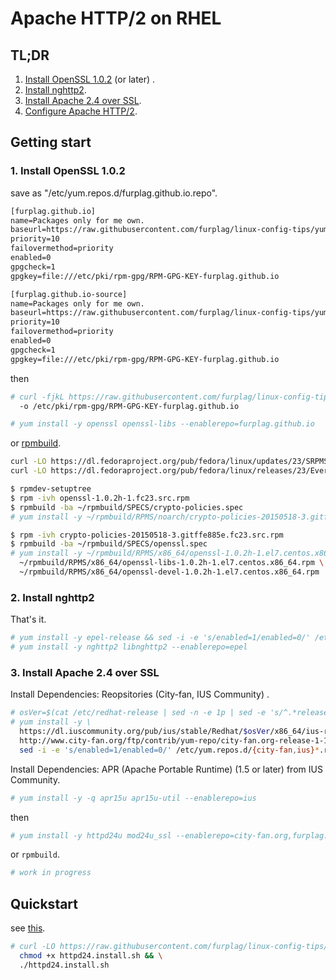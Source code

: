 # Apache HTTP/2 on RHEL



## TL;DR
1. [Install OpenSSL 1.0.2](#1-install-openssl-102) (or later) .
2. [Install nghttp2](#2-install-nghttp2).
3. [Install Apache 2.4 over SSL](#3-install-apache-24-over-ssl).
4. [Configure Apache HTTP/2](#4-configure-apache-http2).

## Getting start

### 1. Install OpenSSL 1.0.2
save as "/etc/yum.repos.d/furplag.github.io.repo".
```txt
[furplag.github.io]
name=Packages only for me own.
baseurl=https://raw.githubusercontent.com/furplag/linux-config-tips/yum-repo/rhel/$releasever/x86_64
priority=10
failovermethod=priority
enabled=0
gpgcheck=1
gpgkey=file:///etc/pki/rpm-gpg/RPM-GPG-KEY-furplag.github.io

[furplag.github.io-source]
name=Packages only for me own.
baseurl=https://raw.githubusercontent.com/furplag/linux-config-tips/yum-repo/rhel/$releasever/source
priority=10
failovermethod=priority
enabled=0
gpgcheck=1
gpgkey=file:///etc/pki/rpm-gpg/RPM-GPG-KEY-furplag.github.io
```
then
```bash
# curl -fjkL https://raw.githubusercontent.com/furplag/linux-config-tips/yum-repo/RPM-GPG-KEY-furplag.github.io \
  -o /etc/pki/rpm-gpg/RPM-GPG-KEY-furplag.github.io

# yum install -y openssl openssl-libs --enablerepo=furplag.github.io
```

or [rpmbuild](../../rpmbuild.md).
```bash
curl -LO https://dl.fedoraproject.org/pub/fedora/linux/updates/23/SRPMS/o/openssl-1.0.2h-1.fc23.src.rpm
curl -LO https://dl.fedoraproject.org/pub/fedora/linux/releases/23/Everything/source/SRPMS/c/crypto-policies-20150518-3.gitffe885e.fc23.src.rpm

$ rpmdev-setuptree
$ rpm -ivh openssl-1.0.2h-1.fc23.src.rpm
$ rpmbuild -ba ~/rpmbuild/SPECS/crypto-policies.spec
# yum install -y ~/rpmbuild/RPMS/noarch/crypto-policies-20150518-3.gitffe885e.el7.centos.noarch.rpm

$ rpm -ivh crypto-policies-20150518-3.gitffe885e.fc23.src.rpm
$ rpmbuild -ba ~/rpmbuild/SPECS/openssl.spec
# yum install -y ~/rpmbuild/RPMS/x86_64/openssl-1.0.2h-1.el7.centos.x86_64.rpm \
  ~/rpmbuild/RPMS/x86_64/openssl-libs-1.0.2h-1.el7.centos.x86_64.rpm \
  ~/rpmbuild/RPMS/x86_64/openssl-devel-1.0.2h-1.el7.centos.x86_64.rpm
```

### 2. Install nghttp2
That's it.
```bash
# yum install -y epel-release && sed -i -e 's/enabled=1/enabled=0/' /etc/yum.repos.d/epel*.repo
# yum install -y nghttp2 libnghttp2 --enablerepo=epel
```

### 3. Install Apache 2.4 over SSL
Install Dependencies: Reopsitories (City-fan, IUS Community) .
```bash
# osVer=$(cat /etc/redhat-release | sed -n -e 1p | sed -e 's/^.*release *//' | cut -d '.' -f 1)
# yum install -y \
  https://dl.iuscommunity.org/pub/ius/stable/Redhat/$osVer/x86_64/ius-release-1.0-14.ius.$osVer.noarch.rpm \
  http://www.city-fan.org/ftp/contrib/yum-repo/city-fan.org-release-1-13.rhel$osVer.noarch.rpm && \
  sed -i -e 's/enabled=1/enabled=0/' /etc/yum.repos.d/{city-fan,ius}*.repo
```
Install Dependencies: APR (Apache Portable Runtime) (1.5 or later) from IUS Community.
```bash
# yum install -y -q apr15u apr15u-util --enablerepo=ius
```
then
```bash
# yum install -y httpd24u mod24u_ssl --enablerepo=city-fan.org,furplag.github.io
```
or `rpmbuild`.
```bash
# work in progress
```

## Quickstart
see [this](httpd24.install.sh).
```bash
# curl -LO https://raw.githubusercontent.com/furplag/linux-config-tips/master/rhel/java/httpd24.install.sh && \
  chmod +x httpd24.install.sh && \
  ./httpd24.install.sh
```
